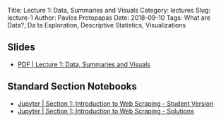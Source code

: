 Title: Lecture 1: Data, Summaries and Visuals
Category: lectures
Slug: lecture-1
Author: Pavlos Protopapas
Date: 2018-09-10
Tags: What are Data?, Da ta Exploration, Descriptive Statistics, Visualizations

## Slides

- [PDF | Lecture 1: Data, Summaries and Visuals]({attach}presentation/Lecture1_Data.pdf) 

## Standard Section Notebooks

- [Jupyter | Section 1: Introduction to Web Scraping - Student Version]({filename}../../sections/section1/notebook/section_1_student.ipynb) 
- [Jupyter | Section 1:  Introduction to Web Scraping - Solutions]({filename}../../sections/section1/notebook/section_1_student.ipynb)